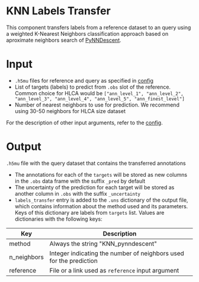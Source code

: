# KNN Labels Transfer

This component transfers labels from a reference dataset to an query using a weighted K-Nearest Neighbors classification approach based on aproximate neighbors search of [PyNNDescent](https://pynndescent.readthedocs.io/en/latest/how_to_use_pynndescent.html).

# Input

- `.h5mu` files for reference and query as specified in [config](./config.vsh.yaml)
- List of targets (labels) to predict from `.obs` slot of the reference. Common choice for HLCA would be `["ann_level_1", "ann_level_2", "ann_level_3", "ann_level_4", "ann_level_5", "ann_finest_level"]`
- Number of nearest neighbors to use for prediction. We recommend using 30-50 neighbors for HLCA size dataset

For the description of other input arguments, refer to the [config](./config.vsh.yaml).

# Output

`.h5mu` file with the query dataset that contains the transferred annotations
- The annotations for each of the `targets` will be stored as new columns in the `.obs` data frame with the suffix `_pred` by default
- The uncertainty of the prediction for each target will be stored as another column in `.obs` with the suffix `_uncertainty`
- `labels_transfer` entry is added to the `.uns` dictionary of the output file, which contains information about the method used and its parameters. Keys of this dictionary are labels from `targets` list. Values are dictionaries with the following keys:

| Key         | Description                   |
|-------------|------------------------|
| method      | Always the string "KNN_pynndescent" |
| n_neighbors | Integer indicating the number of neighbors used for the prediction |
| reference   | File or a link used as `reference` input argument |